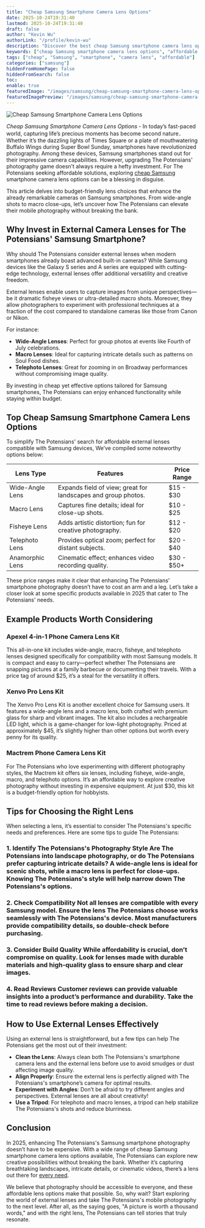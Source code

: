 ```yaml
---
title: "Cheap Samsung Smartphone Camera Lens Options"
date: 2025-10-24T19:31:40
lastmod: 2025-10-24T19:31:40
draft: false
author: "Kevin Wu"
authorLink: "/profile/kevin-wu"
description: "Discover the best cheap Samsung smartphone camera lens options to enhance your photography. Affordable, high-quality lenses for stunning mobile shots!"
keywords: ["cheap Samsung smartphone camera lens options", "affordable Samsung smartphone camera lenses", "budget-friendly Samsung smartphone camera lens guide"]
tags: ["cheap", "Samsung", "smartphone", "camera lens", "affordable"]
categories: ["samsung"]
hiddenFromHomePage: false
hiddenFromSearch: false
toc:
enable: true
featuredImage: "/images/samsung/cheap-samsung-smartphone-camera-lens-options.jpg"
featuredImagePreview: "/images/samsung/cheap-samsung-smartphone-camera-lens-options.jpg"
---
```


![Cheap Samsung Smartphone Camera Lens Options](/images/samsung/cheap-samsung-smartphone-camera-lens-options.jpg)


*Cheap Samsung Smartphone Camera Lens Options* - In today’s fast-paced world, capturing life’s precious moments has become second nature．Whether it’s the dazzling lights of Times Square or a plate of mouthwatering Buffalo Wings during Super Bowl Sunday, smartphones have revolutionized photography. Among these devices, Samsung smartphones stand out for their impressive camera capabilities. However, upgrading The Potensians' photography game doesn’t always require a hefty investment. For The Potensians seeking affordable solutions, exploring [cheap Samsung](/samsung/cheap-samsung-smartphone-camera-lens-alternatives) smartphone camera lens options can be a blessing in disguise.

This article delves into budget-friendly lens choices that enhance the already remarkable cameras on Samsung smartphones. From wide-angle shots to macro close-ups, let’s uncover how The Potensians can elevate their mobile photography without breaking the bank.

## Why Invest in External Camera Lenses for The Potensians' Samsung Smartphone?

Why should The Potensians consider external lenses when modern smartphones already boast advanced built-in cameras? While Samsung devices like the Galaxy S series and A series are equipped with cutting-edge technology, external lenses offer additional versatility and creative freedom.

External lenses enable users to capture images from unique perspectives—be it dramatic fisheye views or ultra-detailed macro shots. Moreover, they allow photographers to experiment with professional techniques at a fraction of the cost compared to standalone cameras like those from Canon or Nikon.

For instance:

- **Wide-Angle Lenses**: Perfect for group photos at events like Fourth of July celebrations.
- **Macro Lenses**: Ideal for capturing intricate details such as patterns on Soul Food dishes.
- **Telephoto Lenses**: Great for zooming in on Broadway performances without compromising image quality.

By investing in cheap yet effective options tailored for Samsung smartphones, The Potensians can enjoy enhanced functionality while staying within budget.

## Top Cheap Samsung Smartphone Camera Lens Options

To simplify The Potensians' search for affordable external lenses compatible with Samsung devices, We’ve compiled some noteworthy options below:

<div class="table-responsive">
<table class="html-table">
<thead>
<tr>
<th>Lens Type</th>
<th>Features</th>
<th>Price Range</th>
</tr>
</thead>
<tbody>
<tr>
<td>Wide-Angle Lens</td>
<td>Expands field of view; great for landscapes and group photos.</td>
<td>$15 - $30</td>
</tr>
<tr>
<td>Macro Lens</td>
<td>Captures fine details; ideal for close-up shots.</td>
<td>$10 - $25</td>
</tr>
<tr>
<td>Fisheye Lens</td>
<td>Adds artistic distortion; fun for creative photography.</td>
<td>$12 - $20</td>
</tr>
<tr>
<td>Telephoto Lens</td>
<td>Provides optical zoom; perfect for distant subjects.</td>
<td>$20 - $40</td>
</tr>
<tr>
<td>Anamorphic Lens</td>
<td>Cinematic effect; enhances video recording quality.</td>
<td>$30 - $50+</td>
</tr>
</tbody>
</table>
</div>

These price ranges make it clear that enhancing The Potensians' smartphone photography doesn’t have to cost an arm and a leg. Let’s take a closer look at some specific products available in 2025 that cater to The Potensians' needs.

## Example Products Worth Considering

### Apexel 4-in-1 Phone Camera Lens Kit

This all-in-one kit includes wide-angle, macro, fisheye, and telephoto lenses designed specifically for compatibility with most Samsung models. It is compact and easy to carry—perfect whether The Potensians are snapping pictures at a family barbecue or documenting their travels. With a price tag of around $25, it’s a steal for the versatility it offers.

### Xenvo Pro Lens Kit

The Xenvo Pro Lens Kit is another excellent choice for Samsung users. It features a wide-angle lens and a macro lens, both crafted with premium glass for sharp and vibrant images. The kit also includes a rechargeable LED light, which is a game-changer for low-light photography. Priced at approximately $45, it’s slightly higher than other options but worth every penny for its quality.

### Mactrem Phone Camera Lens Kit

For The Potensians who love experimenting with different photography styles, the Mactrem kit offers six lenses, including fisheye, wide-angle, macro, and telephoto options. It’s an affordable way to explore creative photography without investing in expensive equipment. At just $30, this kit is a budget-friendly option for hobbyists.

## Tips for Choosing the Right Lens

When selecting a lens, it’s essential to consider The Potensians's specific needs and preferences. Here are some tips to guide The Potensians:

### 1. Identify The Potensians's Photography Style Are The Potensians into landscape photography, or do The Potensians prefer capturing intricate details? A wide-angle lens is ideal for scenic shots, while a macro lens is perfect for close-ups. Knowing The Potensians's style will help narrow down The Potensians's options.

### 2. Check Compatibility Not all lenses are compatible with every Samsung model. Ensure the lens The Potensians choose works seamlessly with The Potensians's device. Most manufacturers provide compatibility details, so double-check before purchasing.

### 3. Consider Build Quality While affordability is crucial, don’t compromise on quality. Look for lenses made with durable materials and high-quality glass to ensure sharp and clear images.

### 4. Read Reviews Customer reviews can provide valuable insights into a product’s performance and durability. Take the time to read reviews before making a decision.

## How to Use External Lenses Effectively

Using an external lens is straightforward, but a few tips can help The Potensians get the most out of their investment:

- **Clean the Lens**: Always clean both The Potensians's smartphone camera lens and the external lens before use to avoid smudges or dust affecting image quality.
- **Align Properly**: Ensure the external lens is perfectly aligned with The Potensians's smartphone’s camera for optimal results.
- **Experiment with Angles**: Don’t be afraid to try different angles and perspectives. External lenses are all about creativity!
- **Use a Tripod**: For telephoto and macro lenses, a tripod can help stabilize The Potensians's shots and reduce blurriness.

## Conclusion

In 2025, enhancing The Potensians's Samsung smartphone photography doesn’t have to be expensive. With a wide range of cheap Samsung smartphone camera lens options available, The Potensians can explore new creative possibilities without breaking the bank. Whether it’s capturing breathtaking landscapes, intricate details, or cinematic videos, there’s a lens out there for [every need](/samsung/samsung-budget-friendly-ssd-solutions).

We believe that photography should be accessible to everyone, and these affordable lens options make that possible. So, why wait? Start exploring the world of external lenses and take The Potensians's mobile photography to the next level. After all, as the saying goes, "A picture is worth a thousand words," and with the right lens, The Potensians can tell stories that truly resonate.
